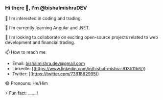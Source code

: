 ### Hi there 👋, I’m @bishalmishraDEV

👀 I’m interested in coding and trading.

🌱 I’m currently learning Angular and .NET.

💞️ I’m looking to collaborate on exciting open-source projects related to web development and financial trading.

📫 How to reach me: 
- Email: bishalmishra.dev@gmail.com
- LinkedIn: [(https://www.linkedin.com/in/bishal-mishra-813b11b6/))
- Twitter: [(https://twitter.com/7381882995))

😄 Pronouns: He/Him

⚡ Fun fact: .......!

<!---
bishalmishraDEV/bishalmishraDEV is a ✨ special ✨ repository because its `README.md` (this file) appears on your GitHub profile.
You can click the Preview link to take a look at your changes.
--->
